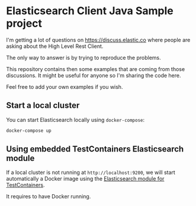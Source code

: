 # Elasticsearch Client Java Sample project

I'm getting a lot of questions on https://discuss.elastic.co where
people are asking about the High Level Rest Client.

The only way to answer is by trying to reproduce the problems.

This repository contains then some examples that are coming from those
discussions. It might be useful for anyone so I'm sharing the code here.

Feel free to add your own examples if you wish.

## Start a local cluster

You can start Elasticsearch locally using `docker-compose`:

```sh
docker-compose up
```

## Using embedded TestContainers Elasticsearch module

If a local cluster is not running at `http://localhost:9200`, we will start automatically a Docker image using
the [Elasticsearch module for TestContainers](https://www.testcontainers.org/modules/elasticsearch/).

It requires to have Docker running.
